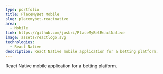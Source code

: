 ```yaml
---
type: portfolio
title: PlaceMyBet Mobile
slug: placemybet-reactnative
area:
  - Mobile
link: https://github.com/josbri/PlaceMyBetReactNative
image: assets/reactlogo.svg
technologies:
  - React Native
description: React Native mobile application for a betting platform.
---
```


React Native mobile application for a betting platform.
